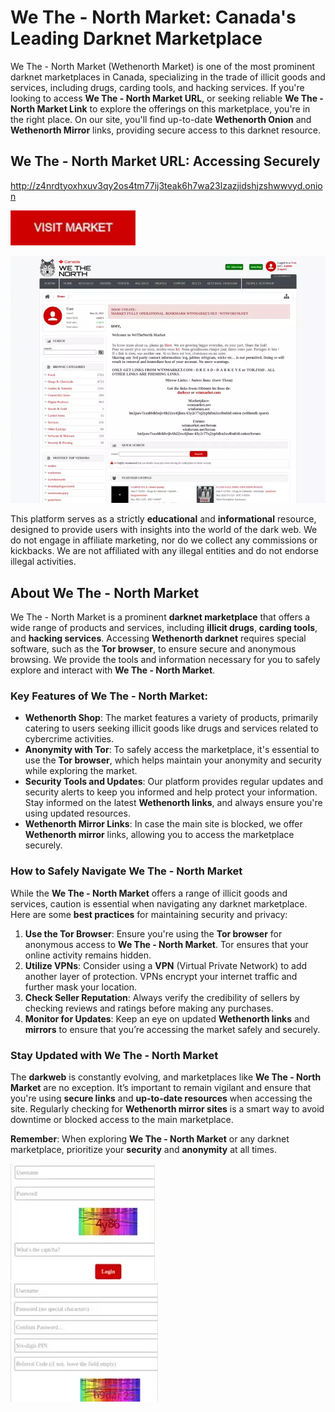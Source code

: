 # We The - North Market: Canada's Leading Darknet Marketplace  
We The - North Market (Wethenorth Market) is one of the most prominent darknet marketplaces in Canada, specializing in the trade of illicit goods and services, including drugs, carding tools, and hacking services. If you're looking to access **We The - North Market URL**, or seeking reliable **We The - North Market Link** to explore the offerings on this marketplace, you're in the right place. On our site, you'll find up-to-date **Wethenorth Onion** and **Wethenorth Mirror** links, providing secure access to this darknet resource.

## We The - North Market URL: Accessing Securely  

http://z4nrdtyoxhxuv3qy2os4tm77ij3teak6h7wa23lzazjidshjzshwwvyd.onion

[<img src="/assets/zonilo.webp" width="200">](http://z4nrdtyoxhxuv3qy2os4tm77ij3teak6h7wa23lzazjidshjzshwwvyd.onion)

<a href="http://z4nrdtyoxhxuv3qy2os4tm77ij3teak6h7wa23lzazjidshjzshwwvyd.onion"><img src="/assets/blutehar.webp" alt="We The - North Market Preview" style="max-width: 100%;"><a>

This platform serves as a strictly **educational** and **informational** resource, designed to provide users with insights into the world of the dark web. We do not engage in affiliate marketing, nor do we collect any commissions or kickbacks. We are not affiliated with any illegal entities and do not endorse illegal activities.

## About We The - North Market  

We The - North Market is a prominent **darknet marketplace** that offers a wide range of products and services, including **illicit drugs**, **carding tools**, and **hacking services**. Accessing **Wethenorth darknet** requires special software, such as the **Tor browser**, to ensure secure and anonymous browsing. We provide the tools and information necessary for you to safely explore and interact with **We The - North Market**.

### Key Features of We The - North Market:  
- **Wethenorth Shop**: The market features a variety of products, primarily catering to users seeking illicit goods like drugs and services related to cybercrime activities.  
- **Anonymity with Tor**: To safely access the marketplace, it's essential to use the **Tor browser**, which helps maintain your anonymity and security while exploring the market.
- **Security Tools and Updates**: Our platform provides regular updates and security alerts to keep you informed and help protect your information. Stay informed on the latest **Wethenorth links**, and always ensure you're using updated resources.
- **Wethenorth Mirror Links**: In case the main site is blocked, we offer **Wethenorth mirror** links, allowing you to access the marketplace securely.

### How to Safely Navigate We The - North Market  
While the **We The - North Market** offers a range of illicit goods and services, caution is essential when navigating any darknet marketplace. Here are some **best practices** for maintaining security and privacy:

1. **Use the Tor Browser**: Ensure you're using the **Tor browser** for anonymous access to **We The - North Market**. Tor ensures that your online activity remains hidden.
2. **Utilize VPNs**: Consider using a **VPN** (Virtual Private Network) to add another layer of protection. VPNs encrypt your internet traffic and further mask your location.
3. **Check Seller Reputation**: Always verify the credibility of sellers by checking reviews and ratings before making any purchases.
4. **Monitor for Updates**: Keep an eye on updated **Wethenorth links** and **mirrors** to ensure that you’re accessing the market safely and securely.

### Stay Updated with We The - North Market

The **darkweb** is constantly evolving, and marketplaces like **We The - North Market** are no exception. It’s important to remain vigilant and ensure that you're using **secure links** and **up-to-date resources** when accessing the site. Regularly checking for **Wethenorth mirror sites** is a smart way to avoid downtime or blocked access to the main marketplace.

**Remember**: When exploring **We The - North Market** or any darknet marketplace, prioritize your **security** and **anonymity** at all times.

<a href="http://z4nrdtyoxhxuv3qy2os4tm77ij3teak6h7wa23lzazjidshjzshwwvyd.onion"><img src="/assets/gareca.webp" alt="We The - North Market Login" style="max-width: 100%;"><a>  
<a href="http://z4nrdtyoxhxuv3qy2os4tm77ij3teak6h7wa23lzazjidshjzshwwvyd.onion"><img src="/assets/dicsyny.webp" alt="We The - North Market Register" style="max-width: 100%;"><a>